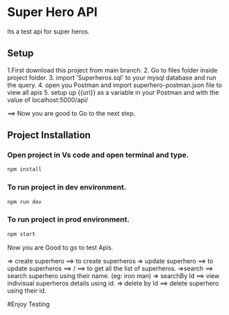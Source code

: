 # Super Hero API

Its a test api for super heros.

## Setup

1.First download this project from main branch. 2. Go to files folder inside project folder. 3. import 'Superheros.sql' to your mysql database and run the query. 4. open you Postman and import superhero-postman.json file to view all apis 5. setup up {{url}} as a variable in your Postman and with the value of localhost:5000/api/

==> Now you are good to Go to the next step.

## Project Installation

### Open project in Vs code and open terminal and type.

```bash
npm install
```

### To run project in dev environment.

```bash
npm run dev
```

### To run project in prod environment.

```bash
npm start
```

Now you are Good to go to test Apis.

=> create superhero ==> to create superheros
=> update superhero ==> to update superheros
==> / ==> to get all the list of superheros.
=>search ==> search superhero using their name. (eg: iron man)
=> searchBy Id ==> view indivisual superheros details using id.
=> delete by Id ==> delete superhero using their id.

#Enjoy Testing
